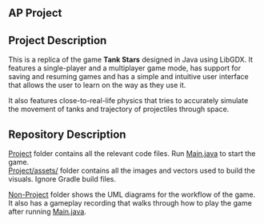 ## AP Project

Project Description
----
This is a replica of the game **Tank Stars** designed in Java using LibGDX. It features a single-player and a multiplayer game mode, has support for saving and resuming games and has a simple and intuitive user interface that allows the user to learn on the way as they use it.  

It also features close-to-real-life physics that tries to accurately simulate the movement of tanks and trajectory of projectiles through space.  

Repository Description
----
[Project](https://github.com/latentghost/AP_Project/tree/main/Project) folder contains all the relevant code files. Run [Main.java](https://github.com/latentghost/AP_Project/blob/main/Project/core/src/com/tankstars/Main.java) to start the game.  
[Project/assets/](https://github.com/latentghost/AP_Project/tree/main/Project/assets) folder contains all the images and vectors used to build the visuals.
Ignore Gradle build files.  

[Non-Project](https://github.com/latentghost/AP_Project/tree/main/Non_Project) folder shows the UML diagrams for the workflow of the game.  
It also has a gameplay recording that walks through how to play the game after running [Main.java](https://github.com/latentghost/AP_Project/blob/main/Project/core/src/com/tankstars/Main.java).
